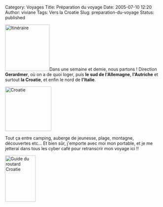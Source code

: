 Category: Voyages
Title: Préparation du voyage
Date: 2005-07-10 12:20
Author: viviane
Tags: Vers la Croatie
Slug: preparation-du-voyage
Status: published

<img class="alignleft size-full wp-image-860" title="Itinéraire" src="http://www.viviane-voyages.com/wp-content/uploads/2005/07/1.gif" alt="Itinéraire" width="144" height="150" />Dans une semaine et demie, nous partons ! Direction <strong>Gerardmer</strong>, où on a de quoi loger, puis <strong>le sud de l'Allemagne</strong>, <strong>l'Autriche</strong> et surtout <strong>la Croatie</strong>, et enfin le nord de <strong>l'Italie</strong>.

<img class="aligncenter size-full wp-image-861" title="Croatie" src="http://www.viviane-voyages.com/wp-content/uploads/2005/07/27.jpg" alt="Croatie" width="150" height="144" />

Tout ça entre camping, auberge de jeunesse, plage, montagne, découvertes etc... Et bien sûr, j'emporte avec moi mon portable, et je me jetterai dans tous les cyber café pour retranscrir mon voyage ici !!

<img class="aligncenter size-full wp-image-862" title="Guide du routard Croatie" src="http://www.viviane-voyages.com/wp-content/uploads/2005/07/35.jpg" alt="Guide du routard Croatie" width="99" height="150" />
